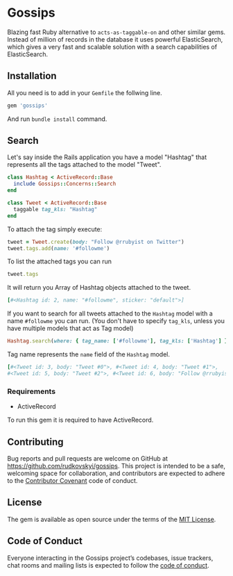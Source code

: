 # Gossips

Blazing fast Ruby alternative to `acts-as-taggable-on` and other similar gems. Instead of million of records in the database it uses powerful ElasticSearch, which gives a very fast and scalable solution with a search capabilities of ElasticSearch.

## Installation

All you need is to add in your `Gemfile` the follwing line.

```ruby
gem 'gossips'
```

And run `bundle install` command.

## Search

Let's say inside the Rails application you have a model "Hashtag" that represents all the tags attached to the model "Tweet".

```ruby
class Hashtag < ActiveRecord::Base
  include Gossips::Concerns::Search
end

class Tweet < ActiveRecord::Base
  taggable tag_kls: "Hashtag"
end
```

To attach the tag simply execute:

```ruby
tweet = Tweet.create(body: "Follow @rrubyist on Twitter")
tweet.tags.add(name: '#followme')
```

To list the attached tags you can run

```ruby
tweet.tags
```

It will return you Array of Hashtag objects attached to the tweet.

```ruby
[#<Hashtag id: 2, name: "#followme", sticker: "default">]
```

If you want to search for all tweets attached to the `Hashtag` model with a name `#followme` you can run. (You don't have to specify `tag_kls`, unless you have multiple models that act as Tag model)

```ruby
Hashtag.search(where: { tag_name: ['#followme'], tag_kls: ['Hashtag'] }
```

Tag name represents the `name` field of the `Hashtag` model.

```ruby
[#<Tweet id: 3, body: "Tweet #0">, #<Tweet id: 4, body: "Tweet #1">, 
#<Tweet id: 5, body: "Tweet #2">, #<Tweet id: 6, body: "Follow @rrubyist on Twitter">]
```

### Requirements

* ActiveRecord

To run this gem it is required to have ActiveRecord.

## Contributing

Bug reports and pull requests are welcome on GitHub at https://github.com/rudkovskyi/gossips. This project is intended to be a safe, welcoming space for collaboration, and contributors are expected to adhere to the [Contributor Covenant](http://contributor-covenant.org) code of conduct.

## License

The gem is available as open source under the terms of the [MIT License](https://opensource.org/licenses/MIT).

## Code of Conduct

Everyone interacting in the Gossips project’s codebases, issue trackers, chat rooms and mailing lists is expected to follow the [code of conduct](https://github.com/rudkovskyi/gossips/blob/master/CODE_OF_CONDUCT.md).
